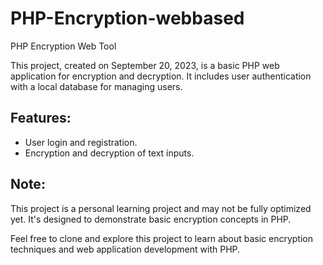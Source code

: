 # PHP-Encryption-webbased

PHP Encryption Web Tool

This project, created on September 20, 2023, is a basic PHP web application for encryption and decryption. It includes user authentication with a local database for managing users.

## Features:
- User login and registration.
- Encryption and decryption of text inputs.

## Note:
This project is a personal learning project and may not be fully optimized yet. It's designed to demonstrate basic encryption concepts in PHP.

Feel free to clone and explore this project to learn about basic encryption techniques and web application development with PHP.
